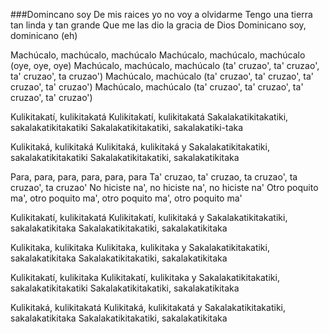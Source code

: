 ###Domincano soy
De mis raices yo no voy a olvidarme
Tengo una tierra tan linda y tan grande
Que me las dio la gracia de Dios
Dominicano soy, dominicano (eh)

Machúcalo, machúcalo, machúcalo
Machúcalo, machúcalo, machúcalo (oye, oye, oye)
Machúcalo, machúcalo, machúcalo (ta' cruzao', ta' cruzao', ta' cruzao', ta cruzao')
Machúcalo, machúcalo (ta' cruzao', ta' cruzao', ta' cruzao', ta' cruzao')
Machúcalo, machúcalo (ta' cruzao', ta' cruzao', ta' cruzao', ta' cruzao')

Kulikitakatí, kulikitakatá
Kulikitakatí, kulikitakatá
Sakalakatikitakatiki, sakalakatikitakatiki
Sakalakatikitakatiki, sakalakatiki-taka

Kulikitaká, kulikitaká
Kulikitaká, kulikitaká y
Sakalakatikitakatiki, sakalakatikitakatiki
Sakalakatikitakatiki, sakalakatikitaka

Para, para, para, para, para, para
Ta' cruzao, ta' cruzao, ta cruzao', ta cruzao', ta cruzao'
No hiciste na', no hiciste na', no hiciste na'
Otro poquito ma', otro poquito ma', otro poquito ma', otro poquito ma'

Kulikitakatí, kulikitakatá
Kulikitakatí, kulikitaká y
Sakalakatikitakatiki, sakalakatikitaka
Sakalakatikitakatiki, sakalakatikitaka

Kulikitaka, kulikitaka
Kulikitaka, kulikitaka y
Sakalakatikitakatiki, sakalakatikitaka
Sakalakatikitakatiki, sakalakatikitaka

Kulikitakatí, kulikitaka
Kulikitakatí, kulikitaka y
Sakalakatikitakatiki, sakalakatikitakatiki
Sakalakatikitakatiki, sakalakatikitaka

Kulikitaká, kulikitakatá
Kulikitaká, kulikitakatá y
Sakalakatikitakatiki, sakalakatikitaka
Sakalakatikitakatiki, sakalakatikitaka
